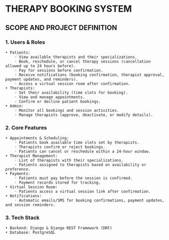 # THERAPY BOOKING SYSTEM
## SCOPE AND PROJECT DEFINITION

### 1. Users & Roles
    • Patients:
        ◦ View available therapists and their specializations.
        ◦ Book, reschedule, or cancel therapy sessions (cancellation allowed up to 24 hours before).
        ◦ Pay for sessions before confirmation.
        ◦ Receive notifications (booking confirmation, therapist approval, payment updates, and reminders).
        ◦ Access a virtual session room after confirmation.
    • Therapists:
        ◦ Set their availability (time slots for booking).
        ◦ View and manage appointments.
        ◦ Confirm or decline patient bookings.
    • Admin:
        ◦ Monitor all bookings and session activities.
        ◦ Manage therapists (approve, deactivate, or modify details).
### 2. Core Features
    • Appointments & Scheduling:
        ◦ Patients book available time slots set by therapists.
        ◦ Therapists confirm or reject bookings.
        ◦ Patients can cancel or reschedule within a 24-hour window.
    • Therapist Management:
        ◦ List of therapists with their specializations.
        ◦ Patients assigned to therapists based on availability or preference.
    • Payments:
        ◦ Patients must pay before the session is confirmed.
        ◦ Payment records stored for tracking.
    • Virtual Session Room:
        ◦ Patients access a virtual session link after confirmation.
    • Notifications:
        ◦ Automatic emails/SMS for booking confirmations, payment updates, and session reminders.
### 3. Tech Stack
    • Backend: Django & Django REST Framework (DRF)
    • Database: PostgreSQL
    
